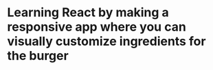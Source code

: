 # Learning React by making a responsive app where you can visually  customize ingredients for the burger
